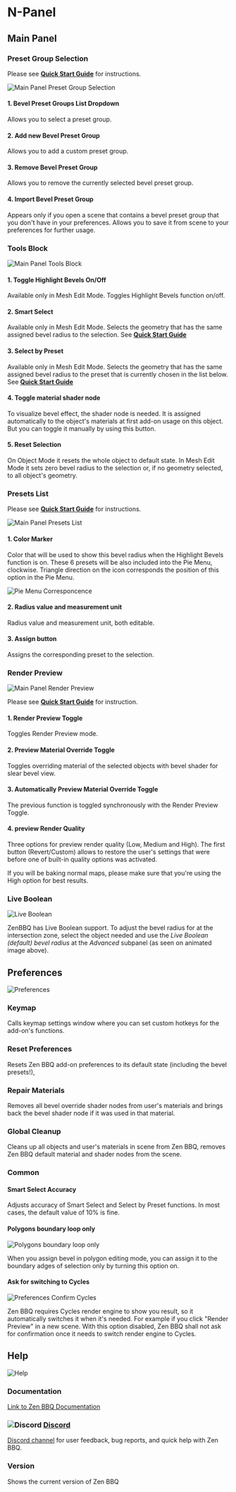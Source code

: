 # N-Panel

## Main Panel

### Preset Group Selection

Please see [**Quick Start Guide**](quickstart.md#managing-presets) for instructions.

![Main Panel Preset Group Selection](img/bbq-screens/npanel/main-preset-group-selection.png)

#### 1. Bevel Preset Groups List Dropdown
Allows you to select a preset group.
#### 2. Add new Bevel Preset Group
Allows you to add a custom preset group.
#### 3. Remove Bevel Preset Group
Allows you to remove the currently selected bevel preset group.
#### 4. Import Bevel Preset Group
Appears only if you open a scene that contains a bevel preset group that you don't have in your preferences. Allows you to save it from scene to your preferences for further usage.

### Tools Block

![Main Panel Tools Block](img/bbq-screens/npanel/main-tools-block.png)

#### 1. Toggle Highlight Bevels On/Off

Available only in Mesh Edit Mode. Toggles Highlight Bevels function on/off.

#### 2. Smart Select

Available only in Mesh Edit Mode. Selects the geometry that has the same assigned bevel radius to the selection. See [**Quick Start Guide**](quickstart.md#smart-select-with-n-panel)

#### 3. Select by Preset

Available only in Mesh Edit Mode. Selects the geometry that has the same assigned bevel radius to the preset that is currently chosen in the list below. See [**Quick Start Guide**](quickstart.md#select-by-preset)

#### 4. Toggle material shader node

To visualize bevel effect, the shader node is needed. It is assigned automatically to the object's materials at first add-on usage on this object. But you can toggle it manually by using this button.

#### 5. Reset Selection

On Object Mode it resets the whole object to default state.
In Mesh Edit Mode it sets zero bevel radius to the selection or, if no geometry selected, to all object's geometry.

### Presets List

Please see [**Quick Start Guide**](quickstart.md#managing-presets) for instructions.

![Main Panel Presets List](img/bbq-screens/npanel/main-presets-list.png)

#### 1. Color Marker

Color that will be used to show this bevel radius when the Highlight Bevels function is on. These 6 presets will be also included into the Pie Menu, clockwise. Triangle direction on the icon corresponds the position of this option in the Pie Menu.

![Pie Menu Corresponcence](img/bbq-screens/npanel/preset-list-piemenu-correspondence.png)

#### 2. Radius value and measurement unit

Radius value and measurement unit, both editable.

#### 3. Assign button

Assigns the corresponding preset to the selection.

### Render Preview
![Main Panel Render Preview](img/bbq-screens/npanel/main-redner-preview.png)

Please see [**Quick Start Guide**](quickstart.md#previewing-the-result) for instruction.

#### 1. Render Preview Toggle
Toggles Render Preview mode.
#### 2. Preview Material Override Toggle
Toggles overriding material of the selected objects with bevel shader for slear bevel view.
#### 3. Automatically Preview Material Override Toggle
The previous function is toggled synchronously with the Render Preview Toggle.
#### 4. preview Render Quality
Three options for preview render quality (Low, Medium and High). The first button (Revert/Custom) allows to restore the user's settings that were before one of built-in quality options was activated.

If you will be baking normal maps, please make sure that you're using the High option for best results.

### Live Boolean

![Live Boolean](img/bbq-screens/npanel/ZenBBQ_LiveBooleanGIF.gif)

ZenBBQ has Live Boolean support. To adjust the bevel radius for at the intersection zone, select the object needed and use the _Live Boolean (default) bevel radius_ at the _Advanced_ subpanel (as seen on animated image above).



## Preferences

![Preferences](img/bbq-screens/npanel/preferences.png)
### Keymap

Calls keymap settings window where you can set custom hotkeys for the add-on's functions.

### Reset Preferences

Resets Zen BBQ add-on preferences to its default state (including the bevel presets!),

### Repair Materials

Removes all bevel override shader nodes from user's materials and brings back the bevel shader node if it was used in that material.

### Global Cleanup

Cleans up all objects and user's materials in scene from Zen BBQ, removes Zen BBQ default material and shader nodes from the scene.

### Common

#### Smart Select Accuracy

Adjusts accuracy of Smart Select and Select by Preset functions. In most cases, the default value of 10% is fine.

#### Polygons boundary loop only

![Polygons boundary loop only](img/bbq-screens/npanel/preferences-assign-bevel-boundary.gif)

When you assign bevel in polygon editing mode, you can assign it to the boundary adges of selection only by turning this option on.

#### Ask for switching to Cycles

![Preferences Confirm Cycles](img/bbq-screens/npanel/preferences-confirm-cycles.png)

Zen BBQ requires Cycles render engine to show you result, so it automatically switches it when it's needed. For example if you click "Render Preview" in a new scene. With this option disabled, Zen BBQ shall not ask for confirmation once it needs to switch render engine to Cycles.

## Help

![Help](img/bbq-screens/npanel/help.png)

### Documentation
[Link to Zen BBQ Documentation](https://zen-masters.github.io/Zen-BBQ/)
### ![Discord](img/icons/services/discord-16.png) [**Discord**](https://discord.gg/wGpFeME)

[Discord channel](https://discord.gg/wGpFeME) for user feedback, bug reports, and quick help with Zen BBQ.
### Version
Shows the current version of Zen BBQ


